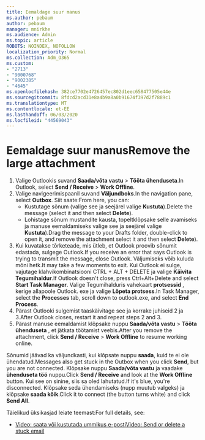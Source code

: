 ```yaml
---
title: Eemaldage suur manus
ms.author: pebaum
author: pebaum
manager: mnirkhe
ms.audience: Admin
ms.topic: article
ROBOTS: NOINDEX, NOFOLLOW
localization_priority: Normal
ms.collection: Adm_O365
ms.custom:
- "2713"
- "9000768"
- "9002385"
- "4645"
ms.openlocfilehash: 382ce7702e4726457ec802d1eec658477505e44e
ms.sourcegitcommit: 8fdcd2acd31e8a4b9a8a0b91674f397d2f7889c1
ms.translationtype: MT
ms.contentlocale: et-EE
ms.lasthandoff: 06/03/2020
ms.locfileid: "44569043"
---
```

# <a name="remove-the-large-attachment"></a><span data-ttu-id="125e3-102">Eemaldage suur manus</span><span class="sxs-lookup"><span data-stu-id="125e3-102">Remove the large attachment</span></span>

1. <span data-ttu-id="125e3-103">Valige Outlookis suvand **Saada/võta vastu**  >  **Tööta ühenduseta**.</span><span class="sxs-lookup"><span data-stu-id="125e3-103">In Outlook, select **Send / Receive** > **Work Offline**.</span></span> 
2. <span data-ttu-id="125e3-104">Valige navigeerimispaanil suvand **Väljundboks**.</span><span class="sxs-lookup"><span data-stu-id="125e3-104">In the navigation pane, select **Outbox**.</span></span> <span data-ttu-id="125e3-105">Siit saate:</span><span class="sxs-lookup"><span data-stu-id="125e3-105">From here, you can:</span></span> 
    - <span data-ttu-id="125e3-106">Kustutage sõnum (valige see ja seejärel valige **Kustuta**).</span><span class="sxs-lookup"><span data-stu-id="125e3-106">Delete the message (select it and then select **Delete**).</span></span>
    - <span data-ttu-id="125e3-107">Lohistage sõnum mustandite kausta, topeltklõpsake selle avamiseks ja manuse eemaldamiseks valige see ja seejärel valige **Kustuta**).</span><span class="sxs-lookup"><span data-stu-id="125e3-107">Drag the message to your Drafts folder, double-click to open it, and remove the attachment select it and then select **Delete**).</span></span>
3. <span data-ttu-id="125e3-108">Kui kuvatakse tõrketeade, mis ütleb, et Outlook proovib sõnumit edastada, sulgege Outlook.</span><span class="sxs-lookup"><span data-stu-id="125e3-108">If you receive an error that says Outlook is trying to transmit the message, close Outlook.</span></span> <span data-ttu-id="125e3-109">Väljumiseks võib kuluda mõni hetk.</span><span class="sxs-lookup"><span data-stu-id="125e3-109">It may take a few moments to exit.</span></span> <span data-ttu-id="125e3-110">Kui Outlook ei sulge, vajutage klahvikombinatsiooni CTRL + ALT + DELETE ja valige **Käivita Tegumihaldur**.</span><span class="sxs-lookup"><span data-stu-id="125e3-110">If Outlook doesn't close, press Ctrl+Alt+Delete and select **Start Task Manager**.</span></span> <span data-ttu-id="125e3-111">Valige Tegumihalduris vahekaart **protsessid** , kerige allapoole Outlook. exe ja valige **Lõpeta protsess**.</span><span class="sxs-lookup"><span data-stu-id="125e3-111">In Task Manager, select the **Processes** tab, scroll down to outlook.exe, and select **End Process**.</span></span>
4. <span data-ttu-id="125e3-112">Pärast Outlooki sulgemist taaskäivitage see ja korrake juhiseid 2 ja 3.</span><span class="sxs-lookup"><span data-stu-id="125e3-112">After Outlook closes, restart it and repeat steps 2 and 3.</span></span> 
5. <span data-ttu-id="125e3-113">Pärast manuse eemaldamist klõpsake nuppu **Saada/võta vastu**  >  **Tööta ühenduseta** , et jätkata töötamist veebis.</span><span class="sxs-lookup"><span data-stu-id="125e3-113">After you remove the attachment, click **Send / Receive** > **Work Offline** to resume working online.</span></span> 

<span data-ttu-id="125e3-114">Sõnumid jäävad ka väljundkasti, kui klõpsate nuppu **saada**, kuid te ei ole ühendatud.</span><span class="sxs-lookup"><span data-stu-id="125e3-114">Messages also get stuck in the Outbox when you click **Send**, but you are not connected.</span></span> <span data-ttu-id="125e3-115">Klõpsake nuppu **Saada/võta vastu** ja vaadake **ühenduseta töö** nuppu.</span><span class="sxs-lookup"><span data-stu-id="125e3-115">Click **Send / Receive** and look at the **Work Offline** button.</span></span> <span data-ttu-id="125e3-116">Kui see on sinine, siis sa oled lahutatud.</span><span class="sxs-lookup"><span data-stu-id="125e3-116">If it's blue, you're disconnected.</span></span> <span data-ttu-id="125e3-117">Klõpsake seda ühendamiseks (nupp muutub valgeks) ja klõpsake **saada kõik**.</span><span class="sxs-lookup"><span data-stu-id="125e3-117">Click it to connect (the button turns white) and click **Send All**.</span></span>
 
 <span data-ttu-id="125e3-118">Täielikud üksikasjad leiate teemast:</span><span class="sxs-lookup"><span data-stu-id="125e3-118">For full details, see:</span></span>
- [<span data-ttu-id="125e3-119">Video: saata või kustutada ummikus e-posti</span><span class="sxs-lookup"><span data-stu-id="125e3-119">Video: Send or delete a stuck email</span></span>](https://support.office.com/article/Video-Send-or-delete-an-email-stuck-in-your-outbox-26d5d34a-4e5f-444a-a9e8-44db04a94dec) 